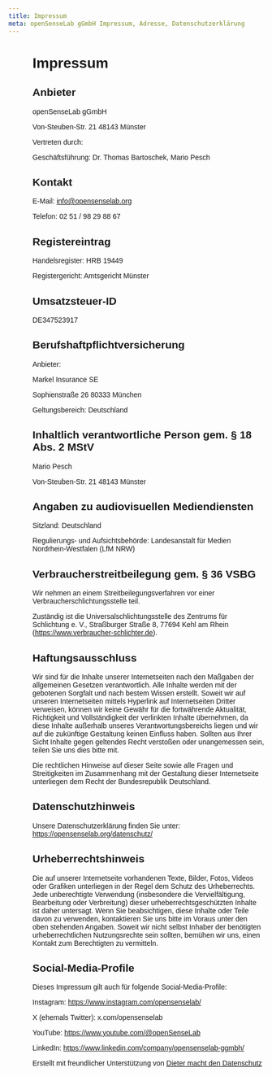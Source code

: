```yaml
---
title: Impressum
meta: openSenseLab gGmbH Impressum, Adresse, Datenschutzerklärung
---
```


<div class="contractDetails"><style>.contractDetails {
  padding-left: 1.25cm;
  font-family: sans-serif;
  overflow-wrap: break-word;
}

p.BodyLeft,
p.Body {
  margin-left: 0 !important;
}

p.BodyLeft p,
p.Body p {
  margin-left: 0 !important;
}

p.BodyLeft p span,
p.Body p span {
  margin-left: 0 !important;
}

p.BodyLeft p span span,
p.Body p span span {
  margin-left: 0 !important;
}

.DieterLista,
.DieterListi,
.BulletList1 {
  padding-left: 1.25cm;
}

.DieterLista .number-prefix-p,
.DieterListi .number-prefix-p,
.BulletList1 .number-prefix-p {
  margin-left: -1.25cm;
  display: inline-block;
  width: 1.25cm;
}

.DieterListaIndent,
.DieterListiIndent,
.BulletList2 .number-prefix-p {
  margin-left: 1.25cm;
  display: inline-block;
  width: 1.25cm;
}

.DieterHeading2 .number-prefix-p,
.DieterHeading3 .number-prefix-p,
.DieterHeading4 .number-prefix-p {
  display: inline-block;
  width: 1.25cm;
  margin-left: -1.25cm;
}

.DieterHeading2,
.HeadingLeft {
  font-weight: 600;
}

.DieterHeading2 span:not(.number-prefix-p) {
  margin-left: 0 !important;
}

.BulletListNoIndent {
  margin-left: 0 !important;
}

.BulletListNoIndent span {
  text-indent: 0;
}

.BulletListNoIndent .number-prefix-p {
  display: inline-block;
  width: 1.25cm;
  margin-left: -1.25cm;
}

.BulletListNoIndent span:not(.number-prefix-p) {
  text-indent: 1.25cm !important;
}

.HeadingLeft {
  margin-left: 0 !important;
  font-size: 1.25rem;
}

.HeadingLeft span {
  margin-left: 0 !important;
}

.DieterInvisible {
  display: none;
}

.multiline {
  white-space: pre-wrap;
}
</style><h1 class="DieterHeading1">Impressum</h1><h2 class="HeadingLeft"><span>Anbieter</span></h2><p class="Body">openSenseLab gGmbH</p><p class="Body"><span class="multiline">Von-Steuben-Str. 21
48143 Münster</span></p><p class="Body">Vertreten durch:</p><p class="Body">Geschäftsführung: Dr. Thomas Bartoschek, Mario Pesch</p><h2 class="HeadingLeft"><span>Kontakt</span></h2><p class="Body">E-Mail: info@opensenselab.org</p><p class="Body">Telefon:  02 51 / 98 29 88 67</p><h2 class="HeadingLeft"><span>Registereintrag</span></h2><p class="Body">Handelsregister: HRB 19449</p><p class="Body">Registergericht: Amtsgericht Münster</p><h2 class="HeadingLeft"><span>Umsatzsteuer-ID</span></h2><p class="Body">DE347523917</p><h2 class="HeadingLeft"><span>Berufshaftpflichtversicherung</span></h2><p class="Body">Anbieter: </p><p class="Body">Markel Insurance SE</p><p class="Body"><span class="multiline">Sophienstraße 26 
80333 München</span></p><p class="Body">Geltungsbereich: Deutschland</p><h2 class="HeadingLeft"><span>Inhaltlich verantwortliche Person gem. § 18 Abs. 2 MStV</span></h2><p class="Body">Mario Pesch</p><p class="Body"><span class="multiline">Von-Steuben-Str. 21
48143 Münster</span></p><h2 class="HeadingLeft"><span>Angaben zu audiovisuellen Mediendiensten </span></h2><p class="Body">Sitzland: Deutschland </p><p class="Body">Regulierungs- und Aufsichtsbehörde:         Landesanstalt für Medien Nordrhein-Westfalen (LfM NRW)      </p><h2 class="HeadingLeft"><span>Verbraucherstreitbeilegung gem. § 36 VSBG</span></h2><p class="Body">Wir nehmen an einem Streitbeilegungsverfahren vor einer Verbraucherschlichtungsstelle teil. </p><p class="Body"><span>Zuständig ist die Universalschlichtungsstelle des Zentrums für Schlichtung e. V., Straßburger Straße 8, 77694 Kehl am Rhein (</span><a href="https://www.verbraucher-schlichter.de)."><span><a href="https://www.verbraucher-schlichter.de" target="_blank">https://www.verbraucher-schlichter.de</a></span></a><span>).</span></p><h2 class="HeadingLeft"><span>Haftungsausschluss</span></h2><p class="Body">Wir sind für die Inhalte unserer Internetseiten nach den Maßgaben der allgemeinen Gesetzen verantwortlich. Alle Inhalte werden mit der gebotenen Sorgfalt und nach bestem Wissen erstellt. Soweit wir auf unseren Internetseiten mittels Hyperlink auf Internetseiten Dritter verweisen, können wir keine Gewähr für die fortwährende Aktualität, Richtigkeit und Vollständigkeit der verlinkten Inhalte übernehmen, da diese Inhalte außerhalb unseres Verantwortungsbereichs liegen und wir auf die zukünftige Gestaltung keinen Einfluss haben. Sollten aus Ihrer Sicht Inhalte gegen geltendes Recht verstoßen oder unangemessen sein, teilen Sie uns dies bitte mit.</p><p class="Body">Die rechtlichen Hinweise auf dieser Seite sowie alle Fragen und Streitigkeiten im Zusammenhang mit der Gestaltung dieser Internetseite unterliegen dem Recht der Bundesrepublik Deutschland.</p><h2 class="HeadingLeft"><span>Datenschutzhinweis</span></h2><p class="Body">Unsere Datenschutzerklärung finden Sie unter: <a href="https://opensenselab.org/datenschutz/" target="_blank">https://opensenselab.org/datenschutz/</a></p><h2 class="HeadingLeft"><span>Urheberrechtshinweis</span></h2><p class="Body">Die auf unserer Internetseite vorhandenen Texte, Bilder, Fotos, Videos oder Grafiken unterliegen in der Regel dem Schutz des Urheberrechts. Jede unberechtigte Verwendung (insbesondere die Vervielfältigung, Bearbeitung oder Verbreitung) dieser urheberrechtsgeschützten Inhalte ist daher untersagt. Wenn Sie beabsichtigen, diese Inhalte oder Teile davon zu verwenden, kontaktieren Sie uns bitte im Voraus unter den oben stehenden Angaben. Soweit wir nicht selbst Inhaber der benötigten urheberrechtlichen Nutzungsrechte sein sollten, bemühen wir uns, einen Kontakt zum Berechtigten zu vermitteln.</p><h2 class="HeadingLeft"><span>Social-Media-Profile</span></h2><p class="Body">Dieses Impressum gilt auch für folgende Social-Media-Profile:</p><p class="Body">Instagram: <a href="https://www.instagram.com/opensenselab/" target="_blank">https://www.instagram.com/opensenselab/</a></p><p class="Body">X (ehemals Twitter): x.com/opensenselab</p><p class="Body">YouTube: <a href="https://www.youtube.com/@openSenseLab" target="_blank">https://www.youtube.com/@openSenseLab</a></p><p class="Body">LinkedIn: <a href="https://www.linkedin.com/company/opensenselab-ggmbh/" target="_blank">https://www.linkedin.com/company/opensenselab-ggmbh/</a></p><p class="DieterSmall"><span>Erstellt mit freundlicher Unterstützung von </span><a href="https://www.dieter-datenschutz.de/"><span>Dieter macht den Datenschutz</span></a></p></div>